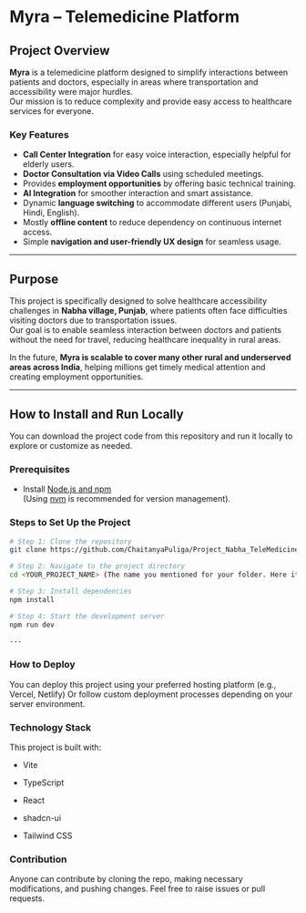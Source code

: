 # Myra – Telemedicine Platform

##  Project Overview

**Myra** is a telemedicine platform designed to simplify interactions between patients and doctors, especially in areas where transportation and accessibility were major hurdles.  
Our mission is to reduce complexity and provide easy access to healthcare services for everyone.

###  Key Features
- **Call Center Integration** for easy voice interaction, especially helpful for elderly users.  
- **Doctor Consultation via Video Calls** using scheduled meetings.  
- Provides **employment opportunities** by offering basic technical training.  
- **AI Integration** for smoother interaction and smart assistance.  
- Dynamic **language switching** to accommodate different users (Punjabi, Hindi, English).  
- Mostly **offline content** to reduce dependency on continuous internet access.  
- Simple **navigation and user-friendly UX design** for seamless usage.

---

##  Purpose

This project is specifically designed to solve healthcare accessibility challenges in **Nabha village, Punjab**, where patients often face difficulties visiting doctors due to transportation issues.  
Our goal is to enable seamless interaction between doctors and patients without the need for travel, reducing healthcare inequality in rural areas.

 In the future, **Myra is scalable to cover many other rural and underserved areas across India**, helping millions get timely medical attention and creating employment opportunities.

---

##  How to Install and Run Locally

You can download the project code from this repository and run it locally to explore or customize as needed.

### Prerequisites
- Install [Node.js and npm](https://github.com/nvm-sh/nvm#installing-and-updating)  
  (Using [nvm](https://github.com/nvm-sh/nvm) is recommended for version management).

###  Steps to Set Up the Project

```bash
# Step 1: Clone the repository
git clone https://github.com/ChaitanyaPuliga/Project_Nabha_TeleMedicine

# Step 2: Navigate to the project directory
cd <YOUR_PROJECT_NAME> (The name you mentioned for your folder. Here it is Project_Nabha_TeleMedicine)

# Step 3: Install dependencies
npm install

# Step 4: Start the development server
npm run dev

---
```

###  How to Deploy

You can deploy this project using your preferred hosting platform (e.g., Vercel, Netlify)
Or follow custom deployment processes depending on your server environment.

###  Technology Stack

This project is built with:

- Vite
- TypeScript
- React
- shadcn-ui

- Tailwind CSS

###  Contribution

Anyone can contribute by cloning the repo, making necessary modifications, and pushing changes.
Feel free to raise issues or pull requests.
